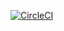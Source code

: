 [![CircleCI](https://circleci.com/gh/Naapi/my-ci-test-js.svg?style=svg)](https://circleci.com/gh/Naapi/my-ci-test-js)
